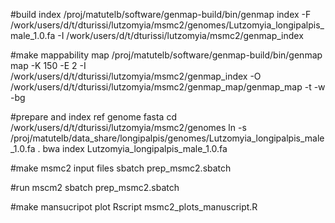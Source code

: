 #build index 
/proj/matutelb/software/genmap-build/bin/genmap index -F /work/users/d/t/dturissi/lutzomyia/msmc2/genomes/Lutzomyia_longipalpis_male_1.0.fa -I /work/users/d/t/dturissi/lutzomyia/msmc2/genmap_index

#make mappability map
/proj/matutelb/software/genmap-build/bin/genmap map -K 150 -E 2 -I /work/users/d/t/dturissi/lutzomyia/msmc2/genmap_index -O /work/users/d/t/dturissi/lutzomyia/msmc2/genmap_map/genmap_map -t -w -bg


#prepare and index ref genome fasta
cd /work/users/d/t/dturissi/lutzomyia/msmc2/genomes
ln -s /proj/matutelb/data_share/longipalpis/genomes/Lutzomyia_longipalpis_male_1.0.fa .
bwa index Lutzomyia_longipalpis_male_1.0.fa


#make msmc2 input files
sbatch prep_msmc2.sbatch

#run mscm2
sbatch prep_msmc2.sbatch

#make mansucripot plot
Rscript msmc2_plots_manuscript.R
